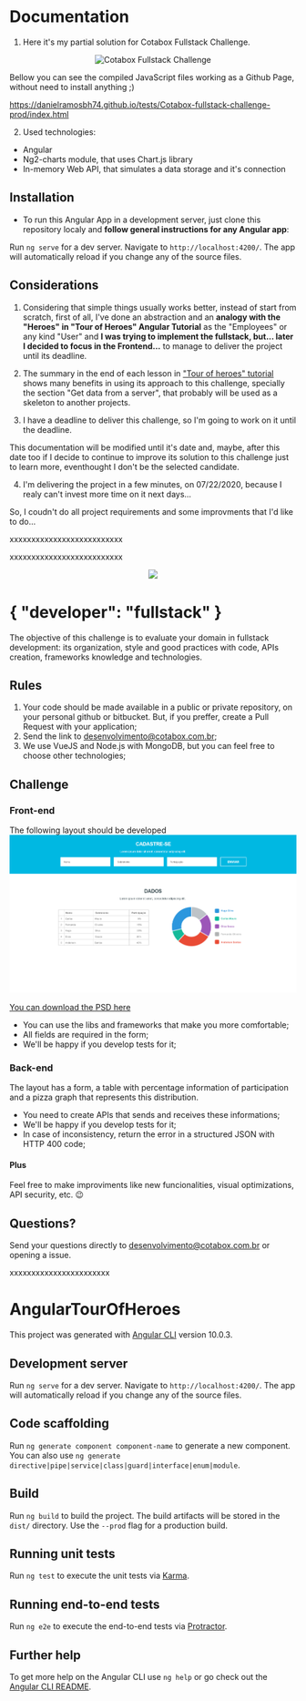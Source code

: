 # Documentation

1. Here it's my partial solution for Cotabox Fullstack Challenge.

<p align="center">
<img src="https://raw.githubusercontent.com/danielramosbh74/Cotabox-fullstack-challenge/master/src/assets/Cotabox-fullstack-challenge-running.png" width="400" alt="Cotabox Fullstack Challenge">
</p>

Bellow you can see the compiled JavaScript files working as a Github Page, without need to install anything ;)

https://danielramosbh74.github.io/tests/Cotabox-fullstack-challenge-prod/index.html

2. Used technologies:

- Angular
- Ng2-charts module, that uses Chart.js library
- In-memory Web API, that simulates a data storage and it's connection

## Installation

- To run this Angular App in a development server, just clone this repository localy and **follow general instructions for any Angular app**:

Run `ng serve` for a dev server. Navigate to `http://localhost:4200/`. The app will automatically reload if you change any of the source files.

## Considerations

1. Considering that simple things usually works better, instead of start from scratch, first of all, I've done an abstraction and an **analogy with the "Heroes" in "Tour of Heroes" Angular Tutorial** as the "Employees" or any kind "User" and **I was trying to implement the fullstack, but... later I decided to focus in the Frontend...** to manage to deliver the project until its deadline. 

2. The summary in the end of each lesson in ["Tour of heroes" tutorial](https://github.com/danielramosbh74/Cotabox-fullstack-challenge#angulartourofheroes) shows many benefits in using its approach to this challenge, specially the section "Get data from a server", that probably will be used as a skeleton to another projects.

3. I have a deadline to deliver this challenge, so I'm going to work on it until the deadline.

This documentation will be modified until it's date and, maybe, after this date too if I decide to continue to improve its solution to this challenge just to learn more, eventhought I don't be the selected candidate.

4. I'm delivering the project in a few minutes, on 07/22/2020, because I realy can't invest more time on it next days... 

So, I coudn't do all project requirements and some improvments that I'd like to do...



xxxxxxxxxxxxxxxxxxxxxxxxxx


xxxxxxxxxxxxxxxxxxxxxxxxxx


<p align="center">
  <img src="./Grupo 116@2x.png" width="300">
</p>

# { "developer": "fullstack" }

The objective of this challenge is to evaluate your domain in fullstack development: its organization, style and good practices with code, APIs creation, frameworks knowledge and technologies.

## Rules

1. Your code should be made available in a public or private repository, on your personal github or bitbucket. But, if you preffer, create a Pull Request with your application;
2. Send the link to desenvolvimento@cotabox.com.br;
3. We use VueJS and Node.js with MongoDB, but you can feel free to choose other technologies;

## Challenge

### Front-end

The following layout should be developed
![layout](layout-onepage.png)

[You can download the PSD here](layout-onepage.psd)

- You can use the libs and frameworks that make you more comfortable;
- All fields are required in the form;
- We'll be happy if you develop tests for it;

### Back-end

The layout has a form, a table with percentage information of participation and a pizza graph that represents this distribution.

- You need to create APIs that sends and receives these informations;
- We'll be happy if you develop tests for it;
- In case of inconsistency, return the error in a structured JSON with HTTP 400 code;

#### Plus

Feel free to make improviments like new funcionalities, visual optimizations, API security, etc. 😉

## Questions?

Send your questions directly to desenvolvimento@cotabox.com.br or opening a issue.


xxxxxxxxxxxxxxxxxxxxxxx


# AngularTourOfHeroes

This project was generated with [Angular CLI](https://github.com/angular/angular-cli) version 10.0.3.

## Development server

Run `ng serve` for a dev server. Navigate to `http://localhost:4200/`. The app will automatically reload if you change any of the source files.

## Code scaffolding

Run `ng generate component component-name` to generate a new component. You can also use `ng generate directive|pipe|service|class|guard|interface|enum|module`.

## Build

Run `ng build` to build the project. The build artifacts will be stored in the `dist/` directory. Use the `--prod` flag for a production build.

## Running unit tests

Run `ng test` to execute the unit tests via [Karma](https://karma-runner.github.io).

## Running end-to-end tests

Run `ng e2e` to execute the end-to-end tests via [Protractor](http://www.protractortest.org/).

## Further help

To get more help on the Angular CLI use `ng help` or go check out the [Angular CLI README](https://github.com/angular/angular-cli/blob/master/README.md).
